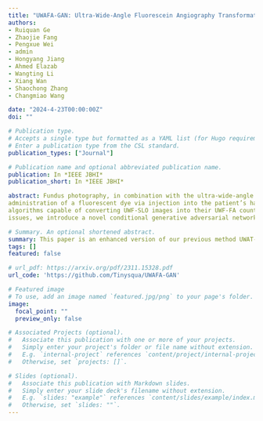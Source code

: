 ```yaml
---
title: "UWAFA-GAN: Ultra-Wide-Angle Fluorescein Angiography Transformation via Multi-scale Generation and Registration Enhancement"
authors:
- Ruiquan Ge
- Zhaojie Fang
- Pengxue Wei
- admin
- Hongyang Jiang
- Ahmed Elazab
- Wangting Li
- Xiang Wan
- Shaochong Zhang
- Changmiao Wang

date: "2024-4-23T00:00:00Z"
doi: ""

# Publication type.
# Accepts a single type but formatted as a YAML list (for Hugo requirements).
# Enter a publication type from the CSL standard.
publication_types: ["Journal"]

# Publication name and optional abbreviated publication name.
publication: In *IEEE JBHI*
publication_short: In *IEEE JBHI*

abstract: Fundus photography, in combination with the ultra-wide-angle fundus (UWF) techniques, becomes an indispensable diagnostic tool in clinical settings by offering a more comprehensive view of the retina. Nonetheless, UWF fluorescein angiography (UWF-FA) necessitates the
administration of a fluorescent dye via injection into the patient’s hand or elbow unlike UWF scanning laser ophthalmoscopy (UWF-SLO). To mitigate potential adverse effects associated with injections, researchers have proposed the development of cross-modality medical image generation
algorithms capable of converting UWF-SLO images into their UWF-FA counterparts. Current image generation techniques applied to fundus photography encounter difficulties in producing high-resolution retinal images, particularly in capturing minute vascular lesions. To address these
issues, we introduce a novel conditional generative adversarial network (UWAFA-GAN) to synthesize UWF-FA from UWF-SLO. This approach employs multi-scale generators and an attention transmit module to efficiently extract both global structures and local lesions. Additionally, to counteract the image blurriness issue that arises from training with misaligned data, a registration module is integrated within this framework. Our method performs non-trivially on inception scores and details generation. Clinical user studies further indicate that the UWF-FA images generated by UWAFA-GAN are clinically comparable to authentic images in terms of diagnostic reliability. Empirical evaluations on our proprietary UWF image datasets elucidate that UWAFA-GAN outperforms extant methodologies.

# Summary. An optional shortened abstract.
summary: This paper is an enhanced version of our previous method UWAT-GAN. It can be used to turning UWF scanning laser ophthalmoscopy(UWF-SLO) to the UWF fluorescein angiography(UWF-FA) and display the tiny vascular lesion areas. And it could be trained on a little misalignment paired UWF-SLO and UWF-FA.
tags: []
featured: false

# url_pdf: https://arxiv.org/pdf/2311.15328.pdf
url_code: 'https://github.com/Tinysqua/UWAFA-GAN'

# Featured image
# To use, add an image named `featured.jpg/png` to your page's folder. 
image:
  focal_point: ""
  preview_only: false

# Associated Projects (optional).
#   Associate this publication with one or more of your projects.
#   Simply enter your project's folder or file name without extension.
#   E.g. `internal-project` references `content/project/internal-project/index.md`.
#   Otherwise, set `projects: []`.

# Slides (optional).
#   Associate this publication with Markdown slides.
#   Simply enter your slide deck's filename without extension.
#   E.g. `slides: "example"` references `content/slides/example/index.md`.
#   Otherwise, set `slides: ""`.
---
```


